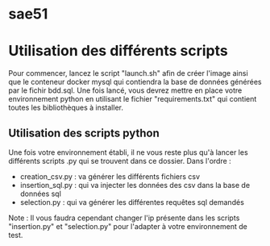# sae51
# Utilisation des différents scripts

Pour commencer, lancez le script "launch.sh" afin de créer l'image ainsi que le conteneur docker mysql qui contiendra la base de données générées par le fichir bdd.sql.
Une fois lancé, vous devrez mettre en place votre environnement python en utilisant le fichier "requirements.txt" qui contient toutes les bibliothèques à installer.

## Utilisation des scripts python
Une fois votre environnement établi, il ne vous reste plus qu'à lancer les différents scripts .py qui se trouvent dans ce dossier.
Dans l'ordre :
  - creation_csv.py : va générer les différents fichiers csv
  - insertion_sql.py : qui va injecter les données des csv dans la base de données sql
  - selection.py : qui va générer les différentes requêtes sql demandés

Note : Il vous faudra cependant changer l'ip présente dans les scripts "insertion.py" et "selection.py" pour l'adapter à votre environnement de test.
